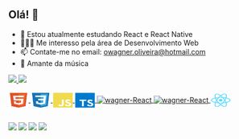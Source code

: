 ## Olá! 👋

- 🌱 Estou atualmente estudando React e React Native
- 👨🏽‍💻 Me interesso pela área de Desenvolvimento Web
- 📫 Contate-me no email: owagner.oliveira@hotmail.com
- 🎵 Amante da música

<div>
  <a href="https://github.com/o-wagner">
    <img height="180em" src="https://github-readme-stats.vercel.app/api?username=o-wagner&show_icons=true&theme=radical&include_all_commits=true&count_private=true&hide_border=true"/>
    <img height="180em" src="https://github-readme-stats.vercel.app/api/top-langs/?username=o-wagner&layout=compact&langs_count=16&theme=radical&hide_border=true"/>   
</div>
  
  <div style="display: inline_block"><br>
  <img align="center" alt="wagner-HTML" height="30" width="40" src="https://raw.githubusercontent.com/devicons/devicon/master/icons/html5/html5-original.svg">
  <img align="center" alt="wagner-CSS" height="30" width="40" src="https://raw.githubusercontent.com/devicons/devicon/master/icons/css3/css3-original.svg">
  <img align="center" alt="wagner-Js" height="30" width="40" src="https://raw.githubusercontent.com/devicons/devicon/master/icons/javascript/javascript-plain.svg">
  <img align="center" alt="wagner-Ts" height="30" width="40" src="https://raw.githubusercontent.com/devicons/devicon/master/icons/typescript/typescript-plain.svg">
  <img align="center" alt="wagner-React" height="30" width="40" src="https://raw.githubusercontent.com/jmnote/z-icons/master/svg/c.svg">
   <img align="center" alt="wagner-React" height="30" width="40" src="https://raw.githubusercontent.com/jmnote/z-icons/master/svg/php.svg">
  <img align="center" alt="wagner-React" height="30" width="40" src="https://raw.githubusercontent.com/devicons/devicon/master/icons/react/react-original.svg">
    
    
  
 
</div>
  
  
  ##
  
<div> 

  <a href="https://www.youtube.com/@smoke.coldblood/featured" target="_blank"><img src="https://img.shields.io/badge/YouTube-FF0000?style=for-the-badge&logo=youtube&logoColor=white" target="_blank"></a>
  <a href="https://instagram.com/smoke.ogg" target="_blank"><img src="https://img.shields.io/badge/-Instagram-%23E4405F?style=for-the-badge&logo=instagram&logoColor=white" target="_blank"></a>
  <a href = "mailto:owagner.oliveira@hotmail.com"><img src="https://img.shields.io/badge/-Gmail-%23333?style=for-the-badge&logo=gmail&logoColor=white" target="_blank"></a>
  <a href="https://www.linkedin.com/in/owagneroliveira/" target="_blank"><img src="https://img.shields.io/badge/-LinkedIn-%230077B5?style=for-the-badge&logo=linkedin&logoColor=white" target="_blank"></a> 
  
</div>
